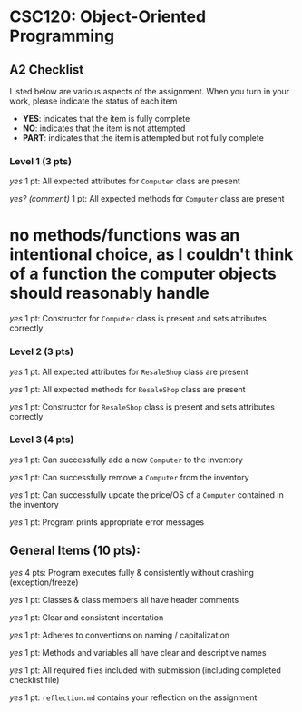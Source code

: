 # CSC120: Object-Oriented Programming
## A2 Checklist

Listed below are various aspects of the assignment.  When you turn in your work, please indicate the status of each item

- **YES**: indicates that the item is fully complete
- **NO**: indicates that the item is not attempted
- **PART**: indicates that the item is attempted but not fully complete

### Level 1 (3 pts)

_yes_ 1 pt: All expected attributes for `Computer` class are present

_yes? (comment)_ 1 pt: All expected methods for `Computer` class are present
# no methods/functions was an intentional choice, as I couldn't think of a function the computer objects should reasonably handle

_yes_ 1 pt: Constructor for `Computer` class is present and sets attributes correctly

### Level 2 (3 pts)

_yes_ 1 pt: All expected attributes for `ResaleShop` class are present

_yes_ 1 pt: All expected methods for `ResaleShop` class are present

_yes_ 1 pt: Constructor for `ResaleShop` class is present and sets attributes correctly

### Level 3 (4 pts)

_yes_ 1 pt: Can successfully add a new `Computer` to the inventory

_yes_ 1 pt: Can successfully remove a `Computer` from the inventory

_yes_ 1 pt: Can successfully update the price/OS of a `Computer` contained in the inventory

_yes_ 1 pt: Program prints appropriate error messages

## General Items (10 pts):

_yes_ 4 pts: Program executes fully & consistently without crashing (exception/freeze)

_yes_ 1 pt: Classes & class members all have header comments

_yes_ 1 pt: Clear and consistent indentation

_yes_ 1 pt: Adheres to conventions on naming / capitalization

_yes_ 1 pt: Methods and variables all have clear and descriptive names

_yes_ 1 pt: All required files included with submission (including completed checklist file)

_yes_ 1 pt: `reflection.md` contains your reflection on the assignment
